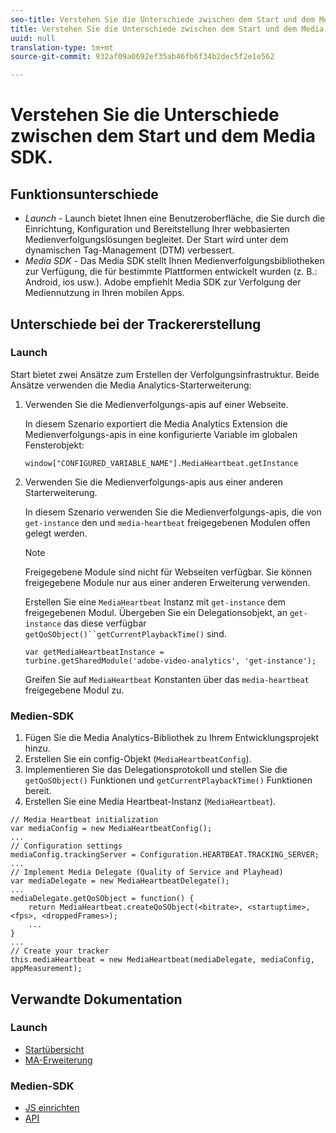 ```yaml
---
seo-title: Verstehen Sie die Unterschiede zwischen dem Start und dem Media SDK.
title: Verstehen Sie die Unterschiede zwischen dem Start und dem Media SDK.
uuid: null
translation-type: tm+mt
source-git-commit: 932af09a0692ef35ab46fb6f34b2dec5f2e1e562

---
```



# Verstehen Sie die Unterschiede zwischen dem Start und dem Media SDK.

## Funktionsunterschiede

* *Launch* - Launch bietet Ihnen eine Benutzeroberfläche, die Sie durch die Einrichtung, Konfiguration und Bereitstellung Ihrer webbasierten Medienverfolgungslösungen begleitet. Der Start wird unter dem dynamischen Tag-Management (DTM) verbessert.
* *Media SDK* - Das Media SDK stellt Ihnen Medienverfolgungsbibliotheken zur Verfügung, die für bestimmte Plattformen entwickelt wurden (z. B.: Android, ios usw.). Adobe empfiehlt Media SDK zur Verfolgung der Mediennutzung in Ihren mobilen Apps.

## Unterschiede bei der Trackererstellung

### Launch

Start bietet zwei Ansätze zum Erstellen der Verfolgungsinfrastruktur. Beide Ansätze verwenden die Media Analytics-Starterweiterung:

1. Verwenden Sie die Medienverfolgungs-apis auf einer Webseite.

   In diesem Szenario exportiert die Media Analytics Extension die Medienverfolgungs-apis in eine konfigurierte Variable im globalen Fensterobjekt:

   ```
   window["CONFIGURED_VARIABLE_NAME"].MediaHeartbeat.getInstance
   ```

1. Verwenden Sie die Medienverfolgungs-apis aus einer anderen Starterweiterung.

   In diesem Szenario verwenden Sie die Medienverfolgungs-apis, die von `get-instance` den und `media-heartbeat` freigegebenen Modulen offen gelegt werden.

   >[!NOTE]
   >
   >Freigegebene Module sind nicht für Webseiten verfügbar. Sie können freigegebene Module nur aus einer anderen Erweiterung verwenden.

   Erstellen Sie eine `MediaHeartbeat` Instanz mit `get-instance` dem freigegebenen Modul.
Übergeben Sie ein Delegationsobjekt, an `get-instance` das diese verfügbar `getQoSObject()``getCurrentPlaybackTime()` sind.

   ```
   var getMediaHeartbeatInstance =
   turbine.getSharedModule('adobe-video-analytics', 'get-instance');
   ```

   Greifen Sie auf `MediaHeartbeat` Konstanten über das `media-heartbeat` freigegebene Modul zu.

### Medien-SDK

1. Fügen Sie die Media Analytics-Bibliothek zu Ihrem Entwicklungsprojekt hinzu.
1. Erstellen Sie ein config-Objekt (`MediaHeartbeatConfig`).
1. Implementieren Sie das Delegationsprotokoll und stellen Sie die `getQoSObject()` Funktionen und `getCurrentPlaybackTime()` Funktionen bereit.
1. Erstellen Sie eine Media Heartbeat-Instanz (`MediaHeartbeat`).

```
// Media Heartbeat initialization
var mediaConfig = new MediaHeartbeatConfig();
...
// Configuration settings
mediaConfig.trackingServer = Configuration.HEARTBEAT.TRACKING_SERVER;
...
// Implement Media Delegate (Quality of Service and Playhead)
var mediaDelegate = new MediaHeartbeatDelegate();
...
mediaDelegate.getQoSObject = function() {
    return MediaHeartbeat.createQoSObject(<bitrate>, <startuptime>, <fps>, <droppedFrames>);
    ...
}
...
// Create your tracker
this.mediaHeartbeat = new MediaHeartbeat(mediaDelegate, mediaConfig, appMeasurement);
```

## Verwandte Dokumentation

### Launch

* [Startübersicht](https://docs.adobe.com/content/help/en/launch/using/overview.html)
* [MA-Erweiterung](https://docs.adobe.com/content/help/en/launch/using/extensions-ref/adobe-extension/media-analytics-extension/overview.html)

### Medien-SDK

* [JS einrichten](/help/sdk-implement/setup/set-up-js.md)
* [API](https://adobe-marketing-cloud.github.io/media-sdks/reference/javascript/MediaHeartbeat.html)

